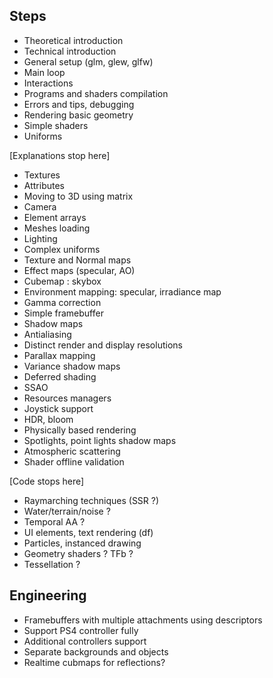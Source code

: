 ## Steps

- Theoretical introduction
- Technical introduction
- General setup (glm, glew, glfw)
- Main loop
- Interactions
- Programs and shaders compilation
- Errors and tips, debugging
- Rendering basic geometry
- Simple shaders
- Uniforms

[Explanations stop here]

- Textures
- Attributes
- Moving to 3D using matrix
- Camera
- Element arrays
- Meshes loading
- Lighting
- Complex uniforms
- Texture and Normal maps
- Effect maps (specular, AO)
- Cubemap : skybox
- Environment mapping: specular, irradiance map
- Gamma correction
- Simple framebuffer
- Shadow maps
- Antialiasing
- Distinct render and display resolutions
- Parallax mapping
- Variance shadow maps
- Deferred shading
- SSAO
- Resources managers
- Joystick support
- HDR, bloom
- Physically based rendering
- Spotlights, point lights shadow maps
- Atmospheric scattering
- Shader offline validation

[Code stops here]

- Raymarching techniques (SSR ?)
- Water/terrain/noise ?
- Temporal AA ?
- UI elements, text rendering (df)
- Particles, instanced drawing
- Geometry shaders ? TFb ?
- Tessellation ?

## Engineering

- Framebuffers with multiple attachments using descriptors
- Support PS4 controller fully
- Additional controllers support
- Separate backgrounds and objects
- Realtime cubmaps for reflections?
